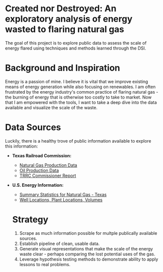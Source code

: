 # Created nor Destroyed: An exploratory analysis of energy wasted to flaring natural gas

The goal of this project is to explore public data to assess the scale of energy flared using techniques and methods learned through the DSI.

# Background and Inspiration

Energy is a passion of mine. I believe it is vital that we improve existing means of energy generation while also focusing on renewables.  I am often frustrated by the energy industry's common practice of flaring natural gas - the burning of energy that is otherwise too costly to take to market. Now that I am empowered with the tools, I want to take a deep dive into the data available and visualize the scale of the waste. 

# Data Sources

Luckily, there is a healthy trove of public information available to explore this information:

- **Texas Railroad Commission:**
  - [Natural Gas Production Data](https://rrc.texas.gov/oil-gas/research-and-statistics/production-data/historical-production-data/natural-gas-production-and-well-counts-since-1935/)
  - [Oil Production Data](https://rrc.texas.gov/oil-gas/research-and-statistics/production-data/historical-production-data/crude-oil-production-and-well-counts-since-1935/)
  - [TRRC Commissioner Report](https://rrc.texas.gov/media/56420/sitton-texas-flaring-report-q1-2020.pdf)
  
- **U.S. Energy Information:**
  - [Summary Statistics for Natural Gas - Texas](https://www.eia.gov/dnav/ng/ng_sum_lsum_dcu_STX_a.htm)
  - [Well Locations, Plant Locations, Volumes](https://www.eia.gov/beta/states/states/tx/data/dashboard/natural-gas)
 

  # Strategy
  1. Scrape as much information possible for multple publically available sources.
  2. Establish pipeline of clean, usable data.
  3. Generate visual representations that make the scale of the energy waste clear - perhaps comparing the lost potential uses of the gas.
  4. Leverage hypothesis testing methods to demonstrate ability to apply lessons to real problems. 

